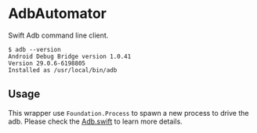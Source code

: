 # AdbAutomator

Swift Adb command line client. 

```shell
$ adb --version
Android Debug Bridge version 1.0.41
Version 29.0.6-6198805
Installed as /usr/local/bin/adb
```

## Usage 
This wrapper use `Foundation.Process` to spawn a new process to drive the adb. Please check the [Adb.swift](./Sources/AdbAutomator/Adb.swift) to learn more details. 